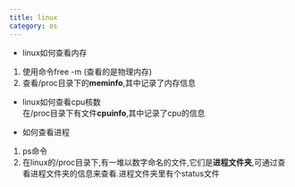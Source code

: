 ```yaml
---
title: linux
category: os
---
```

- linux如何查看内存
1. 使用命令free -m  (查看的是物理内存)
2. 查看/proc目录下的**meminfo**,其中记录了内存信息

- linux如何查看cpu核数  
在/proc目录下有文件**cpuinfo**,其中记录了cpu的信息  

- 如何查看进程  
1. ps命令
2. 在linux的/proc目录下,有一堆以数字命名的文件,它们是**进程文件夹**,可通过查看进程文件夹的信息来查看.进程文件夹里有个status文件

